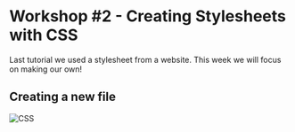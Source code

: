 # Workshop #2 - Creating Stylesheets with CSS
Last tutorial we used a stylesheet from a website. This week we will focus on making our own! 
## Creating a new file
![CSS](https://github.com/user-attachments/assets/f46cbc20-e28e-4032-9780-97270c8861c0)
